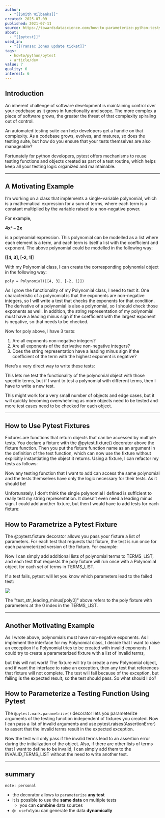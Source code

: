 ```yaml
---
author:
  - "[[Smith Wilbanks]]"
created: 2025-07-09
published: 2021-07-11
source: https://towardsdatascience.com/how-to-parameterize-python-tests-using-pytest-e8800bf288c5/
about:
  - "[[pytest]]"
used_in:
  - "[[Transac Zones update ticket]]"
tags:
  - howto/python/pytest
  - article/dev
value: 7
quality: 6
interest: 6
---
```

## Introduction

An inherent challenge of software development is maintaining control over your codebase as it grows in functionality and scope. The more complex a piece of software grows, the greater the threat of that complexity spiraling out of control.

An automated testing suite can help developers get a handle on that complexity. As a codebase grows, evolves, and matures, so does the testing suite, but how do you ensure that your tests themselves are also manageable?

Fortunately for python developers, pytest offers mechanisms to reuse testing functions and objects created as part of a test routine, which helps keep all your testing logic organized and maintainable.

---

## A Motivating Example

I’m working on a class that implements a single-variable polynomial, which is a mathematical expression for a sum of terms, where each term is a constant multiplied by the variable raised to a non-negative power.

For example,

**4x³ – 2x**

is a polynomial expression. This polynomial can be modelled as a list where each element is a term, and each term is itself a list with the coefficient and exponent. The above polynomial could be modelled in the following way:

**\[\[4, 3\], \[-2, 1\]\]**

With my Polynomial class, I can create the corresponding polynomial object in the following way:

```
poly = Polynomial([[4, 3], [-2, 1]])
```

As I grow the functionality of my Polynomial class, I need to test it. One characteristic of a polynomial is that the exponents are non-negative integers, so I will write a test that checks the exponents for that condition. The derivative of a polynomial is also a polynomial, so I should check those exponents as well. In addition, the string representation of my polynomial must have a leading minus sign if the coefficient with the largest exponent is negative, so that needs to be checked.

Now for poly above, I have 3 tests:

1. Are all exponents non-negative integers?
2. Are all exponents of the derivative non-negative integers?
3. Does the string representation have a leading minus sign if the coefficient of the term with the highest exponent is negative?

Here’s a very direct way to write these tests:

This lets me test the functionality of the polynomial object with those specific terms, but if I want to test a polynomial with different terms, then I have to write a new test.

This might work for a very small number of objects and edge cases, but it will quickly becoming overwhelming as more objects need to be tested and more test cases need to be checked for each object.
___
## How to Use Pytest Fixtures

Fixtures are functions that return objects that can be accessed by multiple tests. You declare a fixture with the @pytest.fixture() decorator above the fixture function. Then you put the fixture function name as an argument in the definition of the test function, which can now use the fixture without explicitly instantiating the object it returns. Using a fixture, I can refactor my tests as follows:

Now any testing function that I want to add can access the same polynomial and the tests themselves have only the logic necessary for their tests. As it should be!

Unfortunately, I don’t think the single polynomial I defined is sufficient to really test my string representation. It doesn’t even need a leading minus sign. I could add another fixture, but then I would have to add tests for each fixture:

## How to Parametrize a Pytest Fixture

The @pytest.fixture decorator allows you pass your fixture a list of parameters. For each test that requests that fixture, the test is run once for each parameterized version of the fixture. For example:

Now I can simply add additional lists of polynomial terms to TERMS\_LIST, and each test that requests the poly fixture will run once with a Polynomial object for each set of terms in TERMS\_LIST.

If a test fails, pytest will let you know which parameters lead to the failed test:

![](https://towardsdatascience.com/wp-content/uploads/2021/07/1574fzcxQ7tKQ8aznYYQOsg.png)

The "test\_str\_leading\_minus\[poly0\]" above refers to the poly fixture with parameters at the 0 index in the TERMS\_LIST.

---

## Another Motivating Example

As I wrote above, polynomials must have non-negative exponents. As I implement the interface for my Polynomial class, I decide that I want to raise an exception if a Polynomial tries to be created with invalid exponents. I could try to create a parameterized fixture with a list of invalid terms,

but this will not work! The fixture will try to create a new Polynomial object, and if want the interface to raise an exception, then any test that references that fixture will not complete. The test will fail because of the exception, but failing is the expected result, so the test should pass. So what should I do?

## How to Parameterize a Testing Function Using Pytest

The `@pytest.mark.parametrize()` decorator lets you parameterize arguments of the testing function independent of fixtures you created. Now I can pass a list of invalid arguments and use pytest.raises(AssertionError) to assert that the invalid terms result in the expected exception.

Now the test will only pass if the invalid terms lead to an assertion error during the initialization of the object. Also, if there are other lists of terms that I want to define to be invalid, I can simply add them to the INVALID\_TERMS\_LIST without the need to write another test.
___

## summary
`note: personal`

- the decorator allows to `parameterize` **any test**
- it is possible to use the **same data** on multiple tests
	- you can **combine** data sources
- `@: useful`you can generate the data **dynamically**